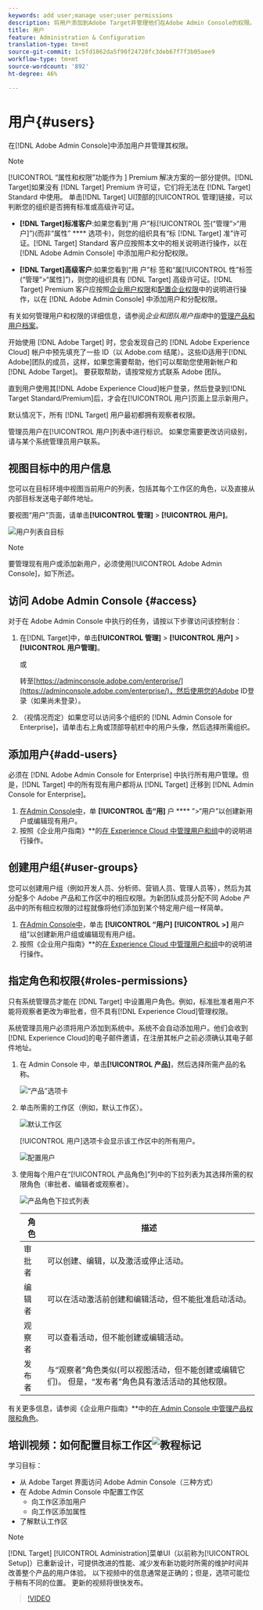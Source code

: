 ```yaml
---
keywords: add user;manage user;user permissions
description: 将用户添加到Adobe Target并管理他们在Adobe Admin Console的权限。
title: 用户
feature: Administration & Configuration
translation-type: tm+mt
source-git-commit: 1c5fd1062da5f90f24720fc3deb67f7f3b05aee9
workflow-type: tm+mt
source-wordcount: '892'
ht-degree: 46%

---
```



# 用户{#users}

在[!DNL Adobe Admin Console]中添加用户并管理其权限。

>[!NOTE]
>
>[!UICONTROL “属性和权限”功能作为 ] Premium 解决方案的一部分提供。[!DNL Target]如果没有 [!DNL Target] Premium 许可证，它们将无法在 [!DNL Target] Standard 中使用。
>单击[!DNL Target] UI顶部的[!UICONTROL 管理]链接，可以判断您的组织是否拥有标准或高级许可证。
>
>* **[!DNL Target]标准客户**:如果您看到“用  户”标[!UICONTROL 签(“管理”>“用户]”)(而非“属性” **** 选项卡)，则您的组织具有“标 [!DNL Target] 准”许可证。[!DNL Target] Standard 客户应按照本文中的相关说明进行操作，以在 [!DNL Adobe Admin Console] 中添加用户和分配权限。
   >
   >
* **[!DNL Target]高级客户**:如果您看到“用  户”标  签和“属[!UICONTROL 性”标签(“管理”>“属性]”)，则您的组织具有 [!DNL Target] 高级许可证。[!DNL Target] Premium 客户应按照[企业用户权限](/help/administrating-target/c-user-management/property-channel/property-channel.md)和[配置企业权限](/help/administrating-target/c-user-management/property-channel/properties-overview.md)中的说明进行操作，以在 [!DNL Adobe Admin Console] 中添加用户和分配权限。
>
>
有关如何管理用户和权限的详细信息，请参阅&#x200B;*企业和团队用户指南*&#x200B;中的[管理产品和用户档案](https://helpx.adobe.com/enterprise/using/manage-products-and-profiles.html)。

开始使用 [!DNL Adobe Target] 时，您会发现自己的 [!DNL Adobe Experience Cloud] 帐户中预先填充了一些 ID（以 Adobe.com 结尾）。这些ID适用于[!DNL Adobe]团队的成员，这样，如果您需要帮助，他们可以帮助您使用新帐户和[!DNL Adobe Target]。 要获取帮助，请按常规方式联系 Adobe 团队。

直到用户使用其[!DNL Adobe Experience Cloud]帐户登录，然后登录到[!DNL Target Standard/Premium]后，才会在[!UICONTROL 用户]页面上显示新用户。

默认情况下，所有 [!DNL Target] 用户最初都拥有观察者权限。

管理员用户在[!UICONTROL 用户]列表中进行标识。 如果您需要更改访问级别，请与某个系统管理员用户联系。

## 视图目标中的用户信息

您可以在目标环境中视图当前用户的列表，包括其每个工作区的角色，以及直接从内部目标发送电子邮件地址。

要视图“用户”页面，请单击&#x200B;**[!UICONTROL 管理]** > **[!UICONTROL 用户]**。

![用户列表自目标](/help/administrating-target/c-user-management/c-user-management/assets/user-list-target.png)

>[!NOTE]
>
>要管理现有用户或添加新用户，必须使用[!UICONTROL Adobe Admin Console]，如下所述。

## 访问 Adobe Admin Console {#access}

对于在 Adobe Admin Console 中执行的任务，请按以下步骤访问该控制台：

1. 在[!DNL Target]中，单击&#x200B;**[!UICONTROL 管理]** > **[!UICONTROL 用户]** > **[!UICONTROL 用户管理]**。

   或

   转至[https://adminconsole.adobe.com/enterprise/](https://adminconsole.adobe.com/enterprise/)，然后使用您的Adobe ID登录（如果尚未登录）。

1. （视情况而定）如果您可以访问多个组织的 [!DNL Admin Console for Enterprise]，请单击右上角或顶部导航栏中的用户头像，然后选择所需组织。

## 添加用户{#add-users}

必须在 [!DNL Adobe Admin Console for Enterprise] 中执行所有用户管理。但是，[!DNL Target] 中的所有现有用户都将从 [!DNL Target] 迁移到 [!DNL Admin Console for Enterprise]。

1. [在Admin Console中](/help/administrating-target/c-user-management/c-user-management/user-management.md#section_79796E0227D048F59BAE0AB02E544EBE)，单 **[!UICONTROL 击“用]** 户 **** ”>“用户”以创建新用户或编辑现有用户。
1. 按照《企业用户指南》**&#x200B;的[在 Experience Cloud 中管理用户和组](https://helpx.adobe.com/enterprise/help/users.html)中的说明进行操作。

## 创建用户组{#user-groups}

您可以创建用户组（例如开发人员、分析师、营销人员、管理人员等），然后为其分配多个 Adobe 产品和工作区中的相应权限。为新团队成员分配不同 Adobe 产品中的所有相应权限的过程就像将他们添加到某个特定用户组一样简单。

1. [在Admin Console中](/help/administrating-target/c-user-management/c-user-management/user-management.md#section_79796E0227D048F59BAE0AB02E544EBE)，单击 **[!UICONTROL “用户]**  **[!UICONTROL >]** 用户组”以创建新用户组或编辑现有用户组。
1. 按照《企业用户指南》**&#x200B;的[在 Experience Cloud 中管理用户和组](https://helpx.adobe.com/enterprise/help/users.html)中的说明进行操作。

## 指定角色和权限{#roles-permissions}

只有系统管理员才能在 [!DNL Target] 中设置用户角色。例如，标准批准者用户不能将观察者更改为审批者，但不具有[!DNL Experience Cloud]管理权限。

系统管理员用户必须将用户添加到系统中。系统不会自动添加用户。他们会收到[!DNL Experience Cloud]的电子邮件邀请，在注册其帐户之前必须确认其电子邮件地址。

1. [](/help/administrating-target/c-user-management/c-user-management/user-management.md#section_79796E0227D048F59BAE0AB02E544EBE)在 Admin Console 中，单击&#x200B;**[!UICONTROL 产品]**，然后选择所需产品的名称。

   ![“产品”选项卡](/help/administrating-target/c-user-management/c-user-management/assets/workspace-publisher.png)

1. 单击所需的工作区（例如，默认工作区）。

   ![默认工作区](/help/administrating-target/c-user-management/c-user-management/assets/default-workspace-new.png)

   [!UICONTROL 用户]选项卡会显示该工作区中的所有用户。

   ![配置用户](/help/administrating-target/c-user-management/c-user-management/assets/configuration_users-new-publisher.png)

1. 使用每个用户在“[!UICONTROL 产品角色]”列中的下拉列表为其选择所需的权限角色（审批者、编辑者或观察者）。

   ![产品角色下拉式列表](/help/administrating-target/c-user-management/c-user-management/assets/product-role-new.png)

   | 角色 | 描述 |
   |--- |--- |
   | 审批者 | 可以创建、编辑，以及激活或停止活动。 |
   | 编辑者 | 可以在活动激活前创建和编辑活动，但不能批准启动活动。 |
   | 观察者 | 可以查看活动，但不能创建或编辑活动。 |
   | 发布者 | 与“观察者”角色类似(可以视图活动，但不能创建或编辑它们)。 但是，“发布者”角色具有激活活动的其他权限。 |

有关更多信息，请参阅《企业用户指南》**&#x200B;中的[在 Admin Console 中管理产品权限和角色](https://helpx.adobe.com/enterprise/help/manage-permissions-and-roles.html)。

## 培训视频：如何配置目标工作区![教程标记](/help/assets/tutorial.png)

学习目标：

* 从 Adobe Target 界面访问 Adobe Admin Console（三种方式）
* 在 Adobe Admin Console 中配置工作区
   * 向工作区添加用户
   * 向工作区添加属性
* 了解默认工作区

>[!NOTE]
>
>[!DNL Target] [!UICONTROL Administration]菜单UI（以前称为[!UICONTROL Setup]）已重新设计，可提供改进的性能、减少发布新功能时所需的维护时间并改善整个产品的用户体验。 以下视频中的信息通常是正确的；但是，选项可能位于稍有不同的位置。 更新的视频将很快发布。

>[!VIDEO](https://video.tv.adobe.com/v/19463/)
